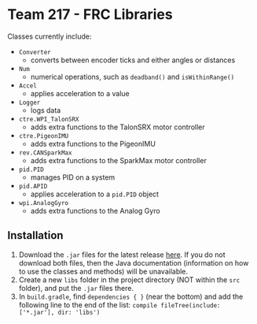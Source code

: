 # Team 217 - FRC Libraries

Classes currently include:

- `Converter`
  - converts between encoder ticks and either angles or distances
- `Num`
  - numerical operations, such as `deadband()` and `isWithinRange()`
- `Accel`
  - applies acceleration to a value
- `Logger`
  - logs data
- `ctre.WPI_TalonSRX`
  - adds extra functions to the TalonSRX motor controller
- `ctre.PigeonIMU`
  - adds extra functions to the PigeonIMU
- `rev.CANSparkMax`
  - adds extra functions to the SparkMax motor controller
- `pid.PID`
  - manages PID on a system
- `pid.APID`
  - applies acceleration to a `pid.PID` object
- `wpi.AnalogGyro`
  - adds extra functions to the Analog Gyro

## Installation

1) Download the `.jar` files for the latest release [here](https://github.com/Team217/FRC-217-Libraries/releases). If you do not download both files, then the Java documentation (information on how to use the classes and methods) will be unavailable.
2) Create a new `libs` folder in the project directory (NOT within the `src` folder), and put the `.jar` files there.
3) In `build.gradle`, find `dependencies { }` (near the bottom) and add the following line to the end of the list: `compile fileTree(include: ['*.jar'], dir: 'libs')`
